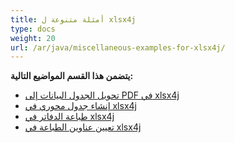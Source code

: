 ```yaml
---
title: أمثلة متنوعة ل xlsx4j
type: docs
weight: 20
url: /ar/java/miscellaneous-examples-for-xlsx4j/
---
```


 **يتضمن هذا القسم المواضيع التالية:**
- [تحويل الجدول البيانات إلى PDF في xlsx4j](/cells/ar/java/convert-spreadsheet-to-pdf-in-xlsx4j/)
- [إنشاء جدول محوري في xlsx4j](/cells/ar/java/create-pivot-table-in-xlsx4j/)
- [طباعة الدفاتر في xlsx4j](/cells/ar/java/printing-workbooks-in-xlsx4j/)
- [تعيين عناوين الطباعة في xlsx4j](/cells/ar/java/set-print-titles-in-xlsx4j/)
